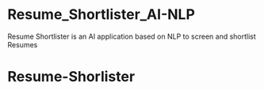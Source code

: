 # Resume_Shortlister_AI-NLP
Resume Shortlister is an AI application based on NLP to screen and shortlist Resumes
# Resume-Shorlister

